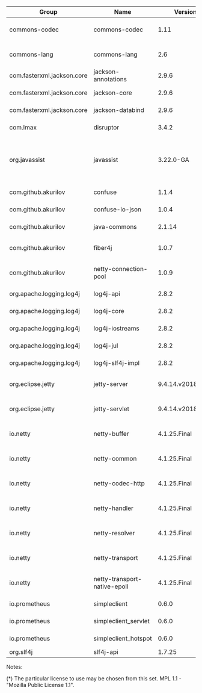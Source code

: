 | Group                      | Name                         | Version     | Linkage  | License                          | Purpose |
|----------------------------|------------------------------|-------------|----------|----------------------------------|-------------------|
| commons-codec              | commons-codec                | 1.11        | Dynamic  | Apache 2.0                       | Decode hexadecimal update mask
| commons-lang               | commons-lang                 | 2.6         | Dynamic  | Apache 2.0                       | Formatting for the suppliers subsystem
| com.fasterxml.jackson.core | jackson-annotations          | 2.9.6       | Dynamic  | Apache 2.0                       | Logging
| com.fasterxml.jackson.core | jackson-core                 | 2.9.6       | Dynamic  | Apache 2.0                       | Logging
| com.fasterxml.jackson.core | jackson-databind             | 2.9.6       | Dynamic  | Apache 2.0                       | Logging
| com.lmax                   | disruptor                    | 3.4.2       | Dynamic  | Apache 2.0                       | Logging
| org.javassist              | javassist                    | 3.22.0-GA   | Dynamic  | Apache 2.0, LGPL 2.1, MPL 1.1 *  | Net storage driver implementations
| com.github.akurilov        | confuse                      | 1.1.4       | Dynamic  | Apache 2.0                       | Configuration
| com.github.akurilov        | confuse-io-json              | 1.0.4       | Dynamic  | Apache 2.0                       | Configuration \[de]serialization
| com.github.akurilov        | java-commons                 | 2.1.14      | Dynamic  | Apache 2.0                       | Used everywhere
| com.github.akurilov        | fiber4j                      | 1.0.7       | Dynamic  | Apache 2.0                       | Cooperative multitasking support
| com.github.akurilov        | netty-connection-pool        | 1.0.9       | Dynamic  | Apache 2.0                       | Net storage driver implementations
| org.apache.logging.log4j   | log4j-api                    | 2.8.2       | Dynamic  | Apache 2.0                       | Logging
| org.apache.logging.log4j   | log4j-core                   | 2.8.2       | Dynamic  | Apache 2.0                       | Logging
| org.apache.logging.log4j   | log4j-iostreams              | 2.8.2       | Dynamic  | Apache 2.0                       | Logging
| org.apache.logging.log4j   | log4j-jul                    | 2.8.2       | Dynamic  | Apache 2.0                       | Logging
| org.apache.logging.log4j   | log4j-slf4j-impl             | 2.8.2       | Dynamic  | Apache 2.0                       | Logging
| org.eclipse.jetty          | jetty-server                 | 9.4.14.v20181114 | Dynamic | Apache 2.0, EPL 1.0          | Remote API serving
| org.eclipse.jetty          | jetty-servlet                | 9.4.14.v20181114 | Dynamic | Apache 2.0, EPL 1.0          | Remote API serving
| io.netty                   | netty-buffer                 | 4.1.25.Final| Dynamic  | Apache 2.0                       | Net storage driver implementations
| io.netty                   | netty-common                 | 4.1.25.Final| Dynamic  | Apache 2.0                       | Net storage driver implementations
| io.netty                   | netty-codec-http             | 4.1.25.Final| Dynamic  | Apache 2.0                       | Net storage driver implementations
| io.netty                   | netty-handler                | 4.1.25.Final| Dynamic  | Apache 2.0                       | Net storage driver implementations
| io.netty                   | netty-resolver               | 4.1.25.Final| Dynamic  | Apache 2.0                       | Net storage driver implementations
| io.netty                   | netty-transport              | 4.1.25.Final| Dynamic  | Apache 2.0                       | Net storage driver implementations
| io.netty                   | netty-transport-native-epoll | 4.1.25.Final| Dynamic  | Apache 2.0                       | Net storage driver implementations
| io.prometheus              | simpleclient                 | 0.6.0       | Dynamic  | Apache 2.0                       | Metrics export
| io.prometheus              | simpleclient_servlet         | 0.6.0       | Dynamic  | Apache 2.0                       | Metrics export
| io.prometheus              | simpleclient_hotspot         | 0.6.0       | Dynamic  | Apache 2.0                       | Metrics export
| org.slf4j                  | slf4j-api                    | 1.7.25      | Dynamic  | MIT                              | Logging

Notes:

(*) The particular license to use may be chosen from this set. MPL 1.1 - "Mozilla Public License 1.1".
